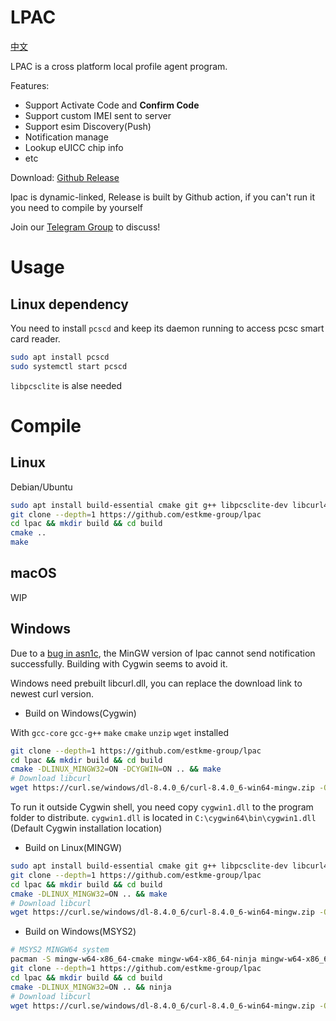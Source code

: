 # LPAC

[中文](README.md)

LPAC is a cross platform local profile agent program.

Features:
- Support Activate Code and **Confirm Code**
- Support custom IMEI sent to server
- Support esim Discovery(Push)
- Notification manage
- Lookup eUICC chip info
- etc

Download: 
[Github Release](https://github.com/estkme-group/lpac/releases/latest)

lpac is dynamic-linked, Release is built by Github action, if you can't run it you need to compile by yourself

Join our [Telegram Group](https://t.me/estkme) to discuss!

# Usage

## Linux dependency
You need to install `pcscd` and keep its daemon running to access pcsc smart card reader.
```bash
sudo apt install pcscd
sudo systemctl start pcscd
```

`libpcsclite` is alse needed


# Compile

## Linux
Debian/Ubuntu
```bash
sudo apt install build-essential cmake git g++ libpcsclite-dev libcurl4-openssl-dev
git clone --depth=1 https://github.com/estkme-group/lpac
cd lpac && mkdir build && cd build 
cmake .. 
make
```

## macOS

WIP

## Windows

Due to a [bug in asn1c](https://github.com/vlm/asn1c/issues/196), the MinGW version of lpac cannot send notification successfully. Building with Cygwin seems to avoid it.

Windows need prebuilt libcurl.dll, you can replace the download link to newest curl version.

- Build on Windows(Cygwin)

With `gcc-core` `gcc-g++` `make` `cmake` `unzip` `wget` installed

```bash
git clone --depth=1 https://github.com/estkme-group/lpac
cd lpac && mkdir build && cd build
cmake -DLINUX_MINGW32=ON -DCYGWIN=ON .. && make
# Download libcurl
wget https://curl.se/windows/dl-8.4.0_6/curl-8.4.0_6-win64-mingw.zip -O curl.zip && unzip curl.zip && mv curl-8.4.0_6-win64-mingw/bin/libcurl-x64.dll output/libcurl.dll
```
To run it outside Cygwin shell, you need copy `cygwin1.dll` to the program folder to distribute.
`cygwin1.dll` is located in `C:\cygwin64\bin\cygwin1.dll` (Default Cygwin installation location)

- Build on Linux(MINGW)

```bash
sudo apt install build-essential cmake git g++ libpcsclite-dev libcurl4-openssl-dev gcc-mingw-w64 g++-mingw-w64
git clone --depth=1 https://github.com/estkme-group/lpac
cd lpac && mkdir build && cd build
cmake -DLINUX_MINGW32=ON .. && make
# Download libcurl
wget https://curl.se/windows/dl-8.4.0_6/curl-8.4.0_6-win64-mingw.zip -O curl.zip && unzip curl.zip && mv curl-8.4.0_6-win64-mingw/bin/libcurl-x64.dll output/libcurl.dll
```

- Build on Windows(MSYS2)

```bash
# MSYS2 MINGW64 system
pacman -S mingw-w64-x86_64-cmake mingw-w64-x86_64-ninja mingw-w64-x86_64-gcc
git clone --depth=1 https://github.com/estkme-group/lpac
cd lpac && mkdir build && cd build
cmake -DLINUX_MINGW32=ON .. && ninja
# Download libcurl
wget https://curl.se/windows/dl-8.4.0_6/curl-8.4.0_6-win64-mingw.zip -O curl.zip && unzip curl.zip && mv curl-8.4.0_6-win64-mingw/bin/libcurl-x64.dll output/libcurl.dll
```